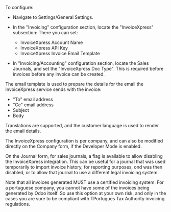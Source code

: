 To configure:

- Navigate to Settings/General Settings.
- In the "Invoicing" configuration section, locate the
  "InvoiceXpress" subsection: There you can set:
  - InvoiceXpress Account Name
  - InvoiceXpress API Key
  - InvoiceXpress Invoice Email Template

- In "Invoicing/Accounting" configuration section, locate the
  Sales Journals, and set the "InvoiceXpress Doc Type".
  This is required before invoices before any invoice can be created.

The email template is used to prepare the details for the email the
InvoiceXpress service sends with the invoice:

- "To" email address
- "Cc" email address
- Subject
- Body

Translations are supported, and the customer language is used to render
the email details.

The InvoiceXpress configuration is per company, and can also be modified
directly on the Company form, if the Developer Mode is enabled.

On the Journal form, for sales journals, a flag is available to allow
disabling the InvoiceXpress integration. This can be useful for a
journal that was used temporarily to import invoice history, for
reporting purposes, ond was then disabled, or to allow that journal to
use a different legal invoicing system.

Note that all invoices generated MUST use a certified invoicing system.
For a portuguese company, you cannot have some of the invoices being
generated by Odoo itself. So use this option at your own risk, and only
in the cases you are sure to be compliant with TPortugues Tax Authority
invoicing regulations.
